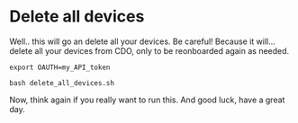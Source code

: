 # Delete all devices

Well.. this will go an delete all your devices. 
Be careful! Because it will... delete all your devices from CDO, only to be reonboarded again as needed.

 
```
export OAUTH=my_API_token

bash delete_all_devices.sh 
```

Now, think again if you really want to run this. And good luck, have a great day.

